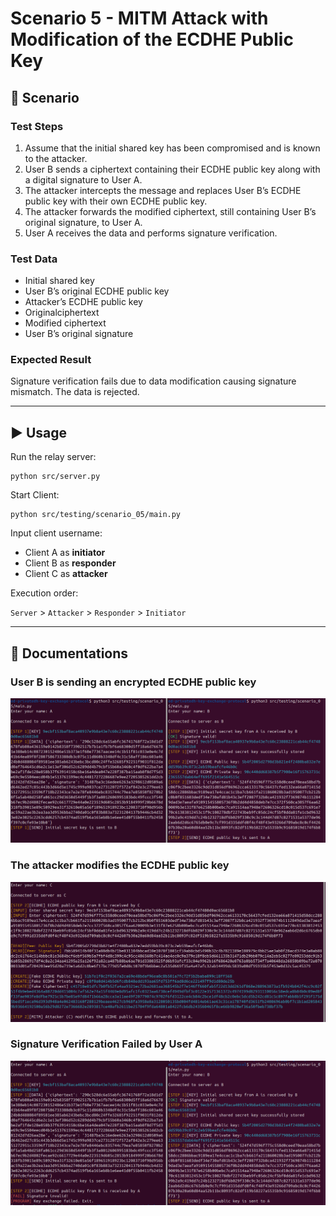 # Scenario 5 - MITM Attack with Modification of the ECDHE Public Key


## 📌 Scenario

### Test Steps
1. Assume that the initial shared key has been compromised and is known to the attacker.
2. User B sends a ciphertext containing their ECDHE public key along with a digital signature to User A.
3. The attacker intercepts the message and replaces User B’s ECDHE public key with their own ECDHE public key.
4. The attacker forwards the modified ciphertext, still containing User B’s original signature, to User A.
5. User A receives the data and performs signature verification.

### Test Data
- Initial shared key
- User B’s original ECDHE public key
- Attacker’s ECDHE public key
- Originalciphertext
- Modified ciphertext
- User B’s original signature

### Expected Result
Signature verification fails due to data modification causing signature mismatch. The data is rejected.

---

## ▶️ Usage
Run the relay server:

    python src/server.py

Start Client:

    python src/testing/scenario_05/main.py

Input client username: 
- Client A as **initiator**
- Client B as **responder**
- Client C as **attacker**

Execution order:

`Server` > `Attacker` > `Responder` > `Initiator`

---

## 📖 Documentations

### User B is sending an encrypted ECDHE public key

![Step 1](/src/testing/scenario_05/docs/s5_pic1.png)

### The attacker modifies the ECDHE public key

![Step 2](/src/testing/scenario_05/docs/s5_pic2.png)

### Signature Verification Failed by User A

![Step 3](/src/testing/scenario_05/docs/s5_pic3.png)
